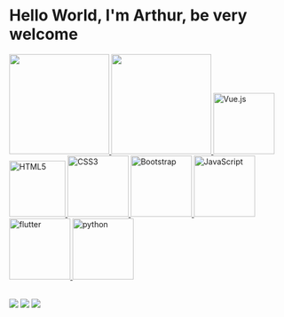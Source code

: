 # Hello World, I'm Arthur, be very welcome

<table>
  <a href="https://github.com/ArthurMalgarisi">
  <img height="180em" src="https://github-readme-stats.vercel.app/api?username=ArthurMalgarisi&show_icons=true"/>
  <img height="180em" src="https://github-readme-stats.vercel.app/api/top-langs/?username=ArthurMalgarisi&layout=compact&langs_count=6&theme=tokyonight"/>
  <img src="https://img.icons8.com/color/2x/vue-js.png" width="110" alt="Vue.js">
  <img src="https://img.icons8.com/color/2x/html-5.png" width="101" alt="HTML5">
  <img src="https://img.icons8.com/color/2x/css3.png" width="110" alt="CSS3">
  <img src="https://img.icons8.com/color/2x/bootstrap.png" width="110" alt="Bootstrap">
  <img src="https://img.icons8.com/nolan/2x/javascript.png" width="110" alt="JavaScript">
  <img src="https://img.icons8.com/color/48/flutter.png" width="110" alt="flutter"/>
  <img src="https://img.icons8.com/fluency/48/python.png" width="110" alt="python"/>
</table>

<div> 
  <a href="https://www.instagram.com/arthurmalgarisi/" target="_blank"><img src="https://img.shields.io/badge/-Instagram-%23E4405F?style=for-the-badge&logo=instagram&logoColor=white" target="_blank"></a>
  <a href = "https://mail.google.com/mail/u/0/?pli=1#inbox?compose=GTvVlcSDZqtfnTQGSgHPTffkFHpSxThHwdzcJGMRFLnCpzCvvktJXNbNnRrKRwNMKvtpHTjLtDFTj"><img src="https://img.shields.io/badge/-Gmail-%23333?style=for-the-badge&logo=gmail&logoColor=white" target="_blank"></a>
  <a href="https://www.linkedin.com/in/arthur-paulino-malgarisi-aguiar-624860237/" target="_blank"><img src="https://img.shields.io/badge/-LinkedIn-%230077B5?style=for-the-badge&logo=linkedin&logoColor=white" target="_blank"></a> 
</div>
